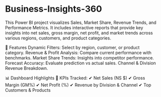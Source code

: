 # Business-Insights-360
This Power BI project visualizes Sales, Market Share, Revenue Trends, and Performance Metrics. It includes interactive reports that provide key insights into net sales, gross margin, net profit, and market trends across various regions, customers, and product categories.

🚀 Features
Dynamic Filters: Select by region, customer, or product category.
Revenue & Profit Analysis: Compare current performance with benchmarks.
Market Share Trends: Insights into competitor performance.
Forecast Accuracy: Evaluate prediction vs actual sales.
Channel & Division Revenue Breakdown.

📊 Dashboard Highlights
📌 KPIs Tracked:
✔ Net Sales (NS $)
✔ Gross Margin (GM%)
✔ Net Profit (%)
✔ Revenue by Division & Channel
✔ Top Customers & Products
